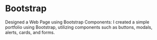 # Bootstrap

Designed a Web Page using Bootstrap Components: I created a simple portfolio using Bootstrap,
utilizing components such as buttons, modals, alerts, cards, and forms.

